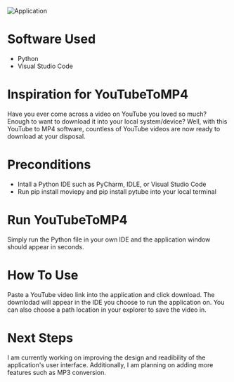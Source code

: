 ![Application](\Users\nguye\OneDrive\Documents\YouTube\logo.png)

# Software Used
- Python
- Visual Studio Code 

# Inspiration for YouTubeToMP4
Have you ever come across a video on YouTube you loved so much? Enough to want to download it into your local system/device? Well, with this YouTube to MP4 software, countless of YouTube videos are now ready to download at your disposal.

# Preconditions
- Intall a Python IDE such as PyCharm, IDLE, or Visual Studio Code
- Run pip install moviepy and pip install pytube into your local terminal

# Run YouTubeToMP4
Simply run the Python file in your own IDE and the application window should appear in seconds.


# How To Use
Paste a YouTube video link into the application and click download. The downlodad will appear in the IDE you choose to run the application on. You can also choose a path location in your explorer to save the video in.


# Next Steps
I am currently working on improving the design and readibility of the application's user interface. Additionally, I am planning on adding more features such as MP3 conversion.
